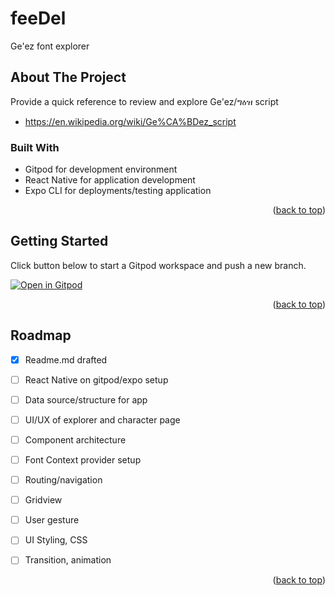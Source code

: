 <div id="top"></div>

# feeDel
Ge'ez font explorer

<!-- ABOUT THE PROJECT -->
## About The Project

Provide a quick reference to review and explore Ge'ez/ግዕዝ script
 - https://en.wikipedia.org/wiki/Ge%CA%BDez_script

### Built With
 - Gitpod for development environment
 - React Native for application development
 - Expo CLI for deployments/testing application

<p align="right">(<a href="#top">back to top</a>)</p>



<!-- GETTING STARTED -->
## Getting Started

<p>Click button below to start a Gitpod workspace and push a new branch.</p>

[![Open in Gitpod](https://gitpod.io/button/open-in-gitpod.svg)](https://gitpod.io/#https://github.com/russom-woldezghi/feeDel.git)



<p align="right">(<a href="#top">back to top</a>)</p>

<!-- ROADMAP -->
## Roadmap

- [x] Readme.md drafted
- [ ] React Native on gitpod/expo setup
- [ ] Data source/structure for app
- [ ] UI/UX of explorer and character page
- [ ] Component architecture
- [ ] Font Context provider setup
- [ ] Routing/navigation
- [ ] Gridview
- [ ] User gesture 
- [ ] UI Styling, CSS
- [ ] Transition, animation


<p align="right">(<a href="#top">back to top</a>)</p>

